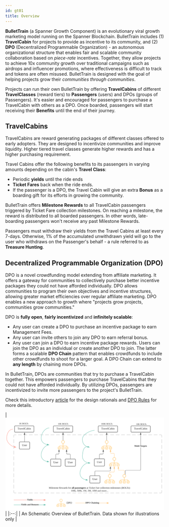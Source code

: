 ```yaml
---
id: gt01
title: Overview
---
```


**BulletTrain** (a Spanner Growth Component) is an evolutionary viral growth marketing model running on the Spanner Blockchain. 
BulletTrain includes (1) **TravelCabin** for projects to provide as incentive to its community, and
(2) **DPO** (Decentralized Programmable Organization) - an autonomous organizational structure that enables fair and scalable community collaboration 
based on *piece-rate* incentives.
Together, they allow projects to achieve 10x community growth over traditional campaigns such as airdrops and influencer promotions, where effectiveness is difficult to track and tokens are often misused.
BulletTrain is designed with the goal of helping projects grow their *communities through communities*.

Projects can run their own BulletTrain by offering **TravelCabins** of different **TravelClasses** (reward tiers) to **Passengers** (users) and DPOs (groups of Passengers). 
It's easier and encouraged for passengers to purchase a TravelCabin with others as a DPO. Once boarded, passengers will start receiving their **Benefits** until the end of their journey.
  
## TravelCabins

TravelCabins are reward generating packages of different classes offered to early adopters. They are designed to incentivize communities and improve liquidity. Higher tiered travel classes generate higher rewards and has a higher purchasing requirement.

Travel Cabins offer the following benefits to its passengers in varying amounts depending on the cabin's **Travel Class**:
- Periodic **yields** until the ride ends
- **Ticket Fares** back when the ride ends. 
- If the passenger is a DPO, the Travel Cabin will give an extra **Bonus** as a boarding gift for its efforts in growing the community.

BulletTrain offers **Milestone Rewards** to all TravelCabin passengers triggered by Ticket Fare collection milestones.
On reaching a milestone, the reward is distributed to all boarded passengers.
In other words, late-boarding passengers won't receive any past Milestone Rewards. 
 
Passengers must withdraw their yields from the Travel Cabins at least every 7-days. 
Otherwise, 1% of the accumulated unwithdrawn yield will go to the user 
who withdraws on the Passenger's behalf - a rule referred to as **Treasure Hunting**.

<!-- ## A brief introduction to DPO -->
<!-- DPO is an abbreviation for Decentralized Programmable Organization. 
Through DPO, the community sets their own objectives, incentives and crowdfunding goals. 
By allowing this, communities can adapt and create the most effective incentives to help projects acquire new users.  -->

## Decentralized Programmable Organization (DPO)

DPO is a novel crowdfunding model extending from affiliate marketing. 
It offers a gateway for communities to collectively purchase better incentive packages they could not have afforded individually. 
DPO allows communities to program their own objectives and incentive structures, allowing greater market efficiencies over regular affiliate marketing. 
DPO enables a new approach to growth where "projects grow projects, communities grow communities."

DPO is **fully open**, **fairly incentivized** and **infinitely scalable**:
- Any user can create a DPO to purchase an incentive package to earn Management Fees.
- Any user can invite others to join any DPO to earn referral bonus.
- Any user can join a DPO to earn incentive package rewards. Users can join the DPO as an individual or create another DPO to join. The latter forms a scalable **DPO Chain** pattern that enables crowdfunds to include other crowdfunds to shoot for a larger goal. A DPO Chain can extend to **any length** by chaining more DPOs.

In BulletTrain, DPOs are communities that try to purchase a TravelCabin together. This empowers passengers to purchase TravelCabins that they could not have afforded individually. By utilizing DPOs, passengers are incentivized to invite more passengers to the project's BulletTrain.

Check this introductory [article](https://spannerprotocol.medium.com/introducing-dpo-e4ca0730e1c) for the design rationals 
and [DPO Rules](dpo_rule.md) for more details.

[comment]: <> (<img src="/img/chainfunding.svg" width="900">)
| ![BulletTrain Overview](/img/bullettrain.svg) |
|:--:|
| An Schematic Overview of BulletTrain. Data shown for illustrations only |